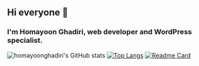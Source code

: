 ## Hi everyone 👋
### I'm Homayoon Ghadiri, web developer and WordPress specialist.

<!--
**homayoonghadiri/homayoonghadiri** is a ✨ _special_ ✨ repository because its `README.md` (this file) appears on your GitHub profile.

Here are some ideas to get you started:

- 🔭 I’m currently working on ...
- 🌱 I’m currently learning ...
- 👯 I’m looking to collaborate on ...
- 🤔 I’m looking for help with ...
- 💬 Ask me about ...
- 📫 How to reach me: ...
- 😄 Pronouns: ...
- ⚡ Fun fact: ...
-->

![homayoonghadiri's GitHub stats](https://github-readme-stats.vercel.app/api?username=homayoonghadiri&hide=stars,contribs&show=discussions_started,discussions_answered,prs_merged_percentage,prs_merged&show_icons=true&theme=catppuccin_latte&icon_color=eeeeee&border_radius=20&text_bold=false&layout-compact)
[![Top Langs](https://github-readme-stats.vercel.app/api/top-langs/?username=homayoonghadiri&theme=catppuccin_latte&border_radius=20&icon_color=eeeeee&layout=donut)](https://github.com/homayoonghadiri/github-readme-stats)
[![Readme Card](https://github-readme-stats.vercel.app/api/pin/?username=homayoonghadiri&repo=html-template&theme=catppuccin_latte&border_radius=20&icon_color=eeeeee)](https://github.com/homayoonghadiri/html-template)
